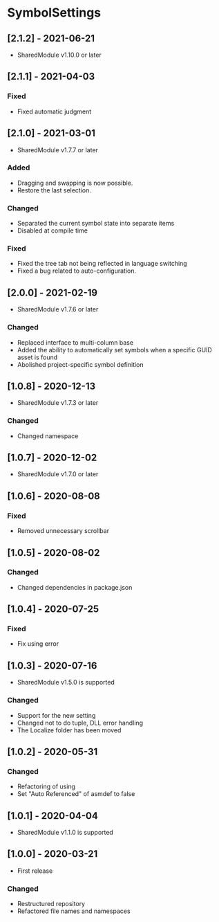 # SymbolSettings

## [2.1.2] - 2021-06-21
- SharedModule v1.10.0 or later

## [2.1.1] - 2021-04-03

### Fixed
- Fixed automatic judgment

## [2.1.0] - 2021-03-01
- SharedModule v1.7.7 or later

### Added
- Dragging and swapping is now possible.
- Restore the last selection.

### Changed
- Separated the current symbol state into separate items
- Disabled at compile time

### Fixed
- Fixed the tree tab not being reflected in language switching
- Fixed a bug related to auto-configuration.

## [2.0.0] - 2021-02-19
- SharedModule v1.7.6 or later

### Changed
- Replaced interface to multi-column base
- Added the ability to automatically set symbols when a specific GUID asset is found
- Abolished project-specific symbol definition

## [1.0.8] - 2020-12-13
- SharedModule v1.7.3 or later

### Changed
- Changed namespace

## [1.0.7] - 2020-12-02
- SharedModule v1.7.0 or later

## [1.0.6] - 2020-08-08

### Fixed
- Removed unnecessary scrollbar

## [1.0.5] - 2020-08-02

### Changed
- Changed dependencies in package.json

## [1.0.4] - 2020-07-25

### Fixed
- Fix using error

## [1.0.3] - 2020-07-16
- SharedModule v1.5.0 is supported

### Changed
- Support for the new setting
- Changed not to do tuple, DLL error handling
- The Localize folder has been moved

## [1.0.2] - 2020-05-31

### Changed
- Refactoring of using
- Set "Auto Referenced" of asmdef to false

## [1.0.1] - 2020-04-04
- SharedModule v1.1.0 is supported

## [1.0.0] - 2020-03-21
- First release

### Changed
- Restructured repository
- Refactored file names and namespaces